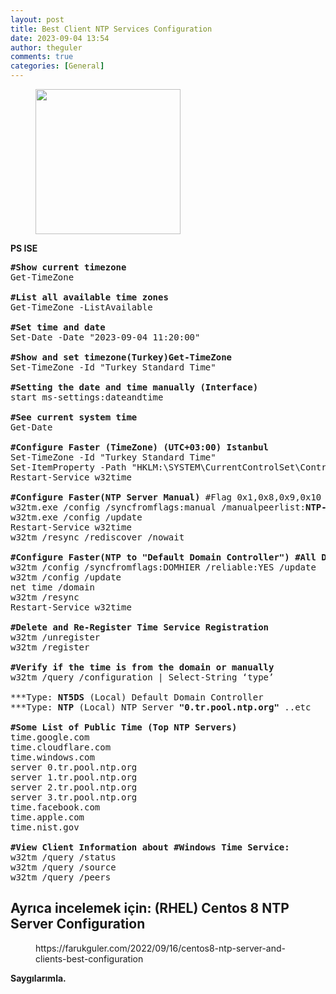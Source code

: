 ```yaml
---
layout: post
title: Best Client NTP Services Configuration
date: 2023-09-04 13:54
author: theguler
comments: true
categories: [General]
---
```

<!-- wp:image {"id":8343,"width":"232px","height":"auto","sizeSlug":"large","linkDestination":"none"} -->
<figure class="wp-block-image size-large is-resized"><img src="https://theguler.wordpress.com/wp-content/uploads/2023/09/date-time-location.jpg?w=1024" alt="" class="wp-image-8343" style="width:232px;height:auto" /></figure>
<!-- /wp:image -->

<!-- wp:paragraph -->
<p><strong>PS ISE</strong></p>
<!-- /wp:paragraph -->

<!-- wp:preformatted -->
<pre class="wp-block-preformatted"><strong>#Show current timezone</strong><br>Get-TimeZone<br><br><strong>#List all available time zones</strong><br>Get-TimeZone -ListAvailable<br><br><strong>#Set time and date</strong><br>Set-Date -Date "2023-09-04 11:20:00"<br><br><strong>#Show and set timezone(Turkey)Get-TimeZone</strong><br>Set-TimeZone -Id "Turkey Standard Time"<br><br><strong>#Setting the date and time manually (Interface)</strong><br>start ms-settings:dateandtime<br><br><strong>#See current system time</strong><br>Get-Date<br><br><strong>#Configure Faster (TimeZone) (UTC+03:00) Istanbul</strong><br>Set-TimeZone -Id "Turkey Standard Time"<br>Set-ItemProperty -Path "HKLM:\SYSTEM\CurrentControlSet\Control\TimeZoneInformation" -Name "Bias" -Value 180 #180 Minutes &amp; 3 Hours &amp; (UTC+03:00) İstanbul<br>Restart-Service w32time<br><br><strong>#Configure Faster(NTP Server Manual)</strong> #Flag 0x1,0x8,0x9,0x10 ..etc<br>w32tm.exe /config /syncfromflags:manual /manualpeerlist:<strong>NTP-srv.guler.com</strong>,0x8<strong> </strong>/reliable:yes /update<br>w32tm.exe /config /update<br>Restart-Service w32time<br>w32tm /resync /rediscover /nowait<br><br><strong>#Configure Faster(NTP to "Default Domain Controller") #All DC's</strong><br>w32tm /config /syncfromflags:DOMHIER /reliable:YES /update<br>w32tm /config /update<br>net time /domain<br>w32tm /resync<br>Restart-Service w32time<br><br><strong>#Delete and Re-Register Time Service Registration</strong><br>w32tm /unregister<br>w32tm /register<br><br><strong>#Verify if the time is from the domain or manually</strong><br>w32tm /query /configuration | Select-String ‘type’<br><br>***Type: <strong>NT5DS</strong> (Local) Default Domain Controller<br>***Type: <strong>NTP</strong> (Local) NTP Server <strong>"0.tr.pool.ntp.org"</strong> ..etc<br><br><strong>#Some List of Public Time (Top NTP Servers)</strong><br>time.google.com<br>time.cloudflare.com<br>time.windows.com<br>server 0.tr.pool.ntp.org<br>server 1.tr.pool.ntp.org<br>server 2.tr.pool.ntp.org<br>server 3.tr.pool.ntp.org<br>time.facebook.com<br>time.apple.com<br>time.nist.gov<br><br><strong>#View Client Information about #Windows Time Service:</strong><br>w32tm /query /status<br>w32tm /query /source<br>w32tm /query /peers</pre>
<!-- /wp:preformatted -->

<!-- wp:heading -->
<h2 class="wp-block-heading"><strong>Ayrıca incelemek için: </strong>(RHEL) Centos 8 NTP Server Configuration</h2>
<!-- /wp:heading -->

<!-- wp:embed {"url":"https://farukguler.com/2022/09/16/centos8-ntp-server-and-clients-best-configuration","type":"wp-embed","providerNameSlug":"guler-information-technology-platform"} -->
<figure class="wp-block-embed is-type-wp-embed is-provider-guler-information-technology-platform wp-block-embed-guler-information-technology-platform"><div class="wp-block-embed__wrapper">
https://farukguler.com/2022/09/16/centos8-ntp-server-and-clients-best-configuration
</div></figure>
<!-- /wp:embed -->

<!-- wp:paragraph -->
<p><strong>Saygılarımla.</strong></p>
<!-- /wp:paragraph -->
